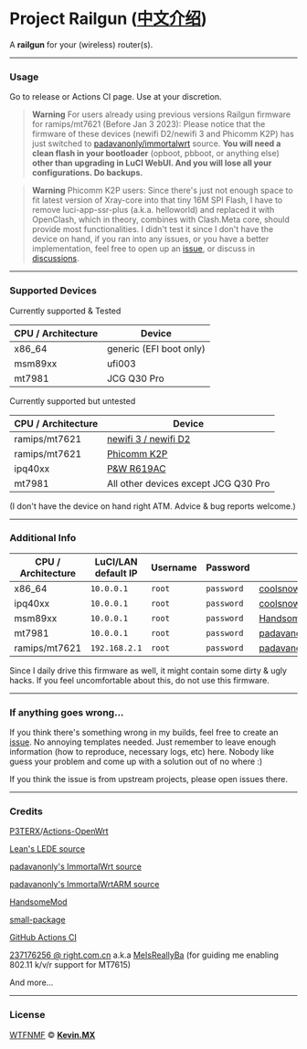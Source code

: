 # Project Railgun ([中文介绍](README_zh.md))

A **railgun** for your (wireless) router(s).

***

### Usage

Go to release or Actions CI page. Use at your discretion.


> **Warning**
> For users already using previous versions Railgun firmware for ramips/mt7621 (Before Jan 3 2023):
> Please notice that the firmware of these devices (newifi D2/newifi 3 and Phicomm K2P) has just switched to [padavanonly/immortalwrt](https://github.com/padavanonly/immortalwrt) source. **You will need a clean flash in your bootloader** (opboot, pbboot, or anything else) **other than upgrading in LuCI WebUI. And you will lose all your configurations. Do backups.**

> **Warning** 
> Phicomm K2P users: Since there's just not enough space to fit latest version of Xray-core into that tiny 16M SPI Flash, I have to remove luci-app-ssr-plus (a.k.a. helloworld) and replaced it with OpenClash, which in theory, combines with Clash.Meta core, should provide most functionalities. I didn't test it since I don't have the device on hand, if you ran into any issues, or you have a better implementation, feel free to open up an [issue](https://github.com/KevinMX/Railgun/issues), or discuss in [discussions](https://github.com/KevinMX/Railgun/discussions).

***

### Supported Devices

Currently supported & Tested

| CPU / Architecture | Device                  |
|--------------------|-------------------------|
| x86_64             | generic (EFI boot only) |
| msm89xx            | ufi003                  |
| mt7981             | JCG Q30 Pro             |

Currently supported but untested

| CPU / Architecture | Device                                                           |
|--------------------|------------------------------------------------------------------|
| ramips/mt7621      | [newifi 3 / newifi D2](https://openwrt.org/toh/lenovo/newifi_d2) |
| ramips/mt7621      | [Phicomm K2P](https://openwrt.org/toh/phicomm/k2p_ke2p)          |
| ipq40xx            | [P&W R619AC](https://openwrt.org/toh/p_w/r619ac)                 |
| mt7981             | All other devices except JCG Q30 Pro                             |

(I don't have the device on hand right ATM. Advice & bug reports welcome.)

***

### Additional Info

| CPU / Architecture | LuCI/LAN default IP | Username | Password   | Source Repo                                                                 |
|--------------------|---------------------|----------|------------|-----------------------------------------------------------------------------|
| x86_64             | `10.0.0.1`          | `root`   | `password` | [coolsnowwolf/lede](https://github.com/coolsnowwolf/lede)                   |
| ipq40xx            | `10.0.0.1`          | `root`   | `password` | [coolsnowwolf/lede](https://github.com/coolsnowwolf/lede)                   |
| msm89xx            | `10.0.0.1`          | `root`   | `password` | [HandsomeMod/HandsomeMod](https://github.com/HandsomeMod/HandsomeMod)       |
| mt7981             | `10.0.0.1`          | `root`   | `password` | [padavanonly/immortalwrtARM](https://github.com/padavanonly/immortalwrtARM) |
| ramips/mt7621      | `192.168.2.1`       | `root`   | `password` | [padavanonly/immortalwrt](https://github.com/padavanonly/immortalwrt)       |

Since I daily drive this firmware as well, it might contain some dirty & ugly hacks. If you feel uncomfortable about this, do not use this firmware.

***

### If anything goes wrong...

If you think there's something wrong in my builds, feel free to create an [issue](https://github.com/KevinMX/Railgun/issues/new/choose). No annoying templates needed. Just remember to leave enough information (how to reproduce, necessary logs, etc) here. Nobody like guess your problem and come up with a solution out of no where :)

If you think the issue is from upstream projects, please open issues there.

***

### Credits

[P3TERX](https://p3terx.com)/[Actions-OpenWrt](https://github.com/P3TERX/Actions-OpenWrt)

[Lean's LEDE source](https://github.com/coolsnowwolf/lede)

[padavanonly's ImmortalWrt source](https://github.com/padavanonly/immortalwrt)

[padavanonly's ImmortalWrtARM source](https://github.com/padavanonly/immortalwrtARM)

[HandsomeMod](https://github.com/HandsomeMod/HandsomeMod)

[small-package](https://github.com/kenzok8/small-package)

[GitHub Actions CI](https://github.com/features/actions)

[237176256 @ right.com.cn](https://www.right.com.cn/forum/space-uid-364126.html) a.k.a [MeIsReallyBa](https://github.com/MeIsReallyBa) (for guiding me enabling 802.11 k/v/r support for MT7615)

And more...

***

### License

[WTFNMF](https://github.com/adversary-org/wtfnmf) © [**Kevin.MX**](https://mary.kevinmx.top)
